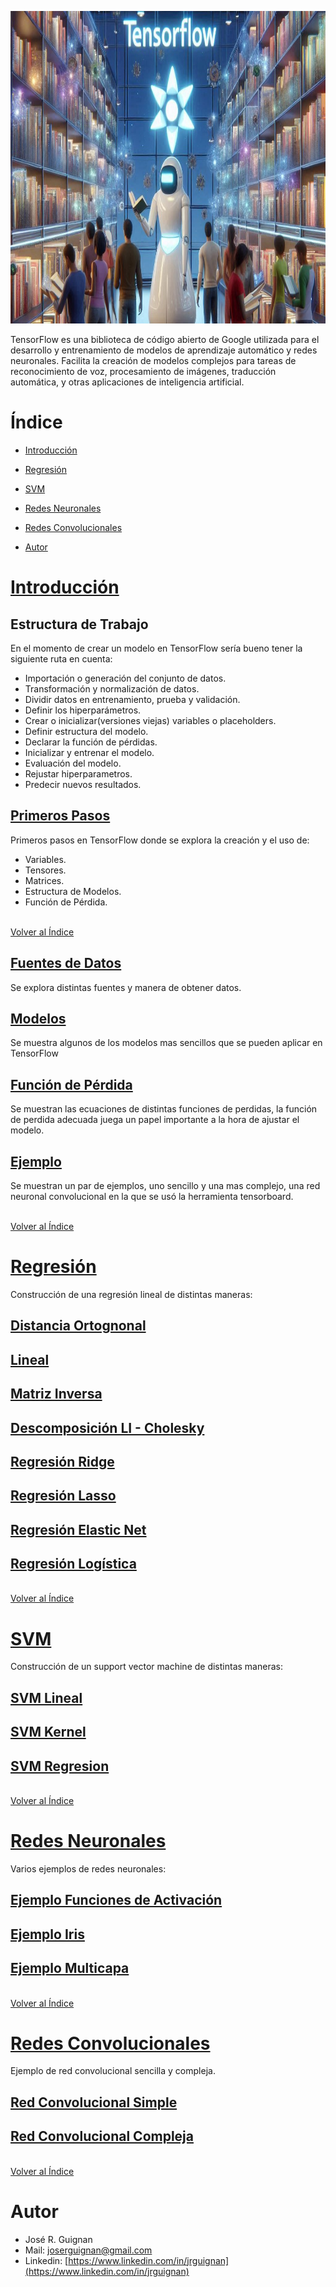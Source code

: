 <p align="center">
<img src="images/tensorflow_2.png"  height=500>
</p>

TensorFlow es una biblioteca de código abierto de Google utilizada para el desarrollo y entrenamiento de modelos de aprendizaje automático y redes neuronales. Facilita la creación de modelos complejos para tareas de reconocimiento de voz, procesamiento de imágenes, traducción automática, y otras aplicaciones de inteligencia artificial.

# Índice

* [Introducción](#Introducción) 

* [Regresión](#Regresión) 

* [SVM](#SVM) 

* [Redes Neuronales](#Redes-Neuronales)

* [Redes Convolucionales](#Redes-Convolucionales) 

* [Autor](#Autor)



# [Introducción](https://github.com/jrguignan/TensorFlow/tree/main/introduccion)

## Estructura de Trabajo
En el momento de crear un modelo en TensorFlow sería bueno tener la siguiente ruta en cuenta:

- Importación o generación del conjunto de datos.
- Transformación y normalización de datos.
- Dividir datos en entrenamiento, prueba y validación.
- Definir los hiperparámetros.
- Crear o inicializar(versiones viejas) variables o placeholders.
- Definir estructura del modelo.
- Declarar la función de pérdidas.
- Inicializar y entrenar el modelo.
- Evaluación del modelo.
- Rejustar hiperparametros.
- Predecir nuevos resultados.

## [Primeros Pasos](https://github.com/jrguignan/TensorFlow/blob/main/introduccion/primeros_pasos.ipynb)
Primeros pasos en TensorFlow donde se explora la creación y el uso de:

- Variables.
- Tensores.
- Matrices.
- Estructura de Modelos.
- Función de Pérdida.

<br>[Volver al Índice](#Índice)

## [Fuentes de Datos](https://github.com/jrguignan/TensorFlow/blob/main/introduccion/fuentes_de_datos.ipynb)

Se explora distintas fuentes y manera de obtener datos.

## [Modelos](https://github.com/jrguignan/TensorFlow/blob/main/introduccion/modelos.ipynb)

Se muestra algunos de los modelos mas sencillos que se pueden aplicar en TensorFlow

## [Función de Pérdida](https://github.com/jrguignan/TensorFlow/blob/main/introduccion/funciones_de_perdida.ipynb)

Se muestran las ecuaciones de distintas funciones de perdidas, la función de perdida adecuada juega un papel importante a la hora de ajustar el modelo.

## [Ejemplo](https://github.com/jrguignan/TensorFlow/blob/main/introduccion/ejemplo_board.ipynb)

Se muestran un par de ejemplos, uno sencillo y una mas complejo, una red neuronal convolucional en la que se usó la herramienta tensorboard.


<br>[Volver al Índice](#Índice)


# [Regresión](https://github.com/jrguignan/TensorFlow/tree/main/regresion)

Construcción de una regresión lineal de distintas maneras:

## [Distancia Ortognonal](https://github.com/jrguignan/TensorFlow/blob/main/regresion/distancia_ortogonal.ipynb)

## [Lineal](https://github.com/jrguignan/TensorFlow/blob/main/regresion/regresion_lineal.ipynb)

## [Matriz Inversa](https://github.com/jrguignan/TensorFlow/blob/main/regresion/matriz_inversa.ipynb)

## [Descomposición LI - Cholesky](https://github.com/jrguignan/TensorFlow/blob/main/regresion/descomposicion_LU.ipynb)

## [Regresión Ridge](https://github.com/jrguignan/TensorFlow/blob/main/regresion/regresion_ridge.ipynb)

## [Regresión Lasso](https://github.com/jrguignan/TensorFlow/blob/main/regresion/regresion_lasso.ipynb)

## [Regresión Elastic Net](https://github.com/jrguignan/TensorFlow/blob/main/regresion/regresion_elastic_net.ipynb)

## [Regresión Logística](https://github.com/jrguignan/TensorFlow/blob/main/regresion/regresion_logistica_v1.ipynb)


<br>[Volver al Índice](#Índice)

# [SVM](https://github.com/jrguignan/TensorFlow/tree/main/svm) 

Construcción de un support vector machine de distintas maneras:

## [SVM Lineal](https://github.com/jrguignan/TensorFlow/blob/main/svm/SVM_lineal.ipynb)

## [SVM Kernel ](https://github.com/jrguignan/TensorFlow/blob/main/svm/SVM_kernel.ipynb)

## [SVM Regresion](https://github.com/jrguignan/TensorFlow/blob/main/svm/SVM_regresion.ipynb)


<br>[Volver al Índice](#Índice)

# [Redes Neuronales](https://github.com/jrguignan/TensorFlow/tree/main/redes_neuronales)

Varios ejemplos de redes neuronales:

## [Ejemplo Funciones de Activación](https://github.com/jrguignan/TensorFlow/blob/main/redes_neuronales/funciones_activacion.ipynb)

## [Ejemplo Iris](https://github.com/jrguignan/TensorFlow/blob/main/redes_neuronales/red_iris.ipynb)

## [Ejemplo Multicapa](https://github.com/jrguignan/TensorFlow/blob/main/redes_neuronales/red_multicapa.ipynb)




<br>[Volver al Índice](#Índice)

# [Redes Convolucionales](https://github.com/jrguignan/TensorFlow/tree/main/redes_convolucionales) 

Ejemplo de red convolucional sencilla y compleja.

## [Red Convolucional Simple](https://github.com/jrguignan/TensorFlow/blob/main/redes_convolucionales/rn_simple.ipynb)

## [Red Convolucional Compleja](https://github.com/jrguignan/TensorFlow/blob/main/redes_convolucionales/rn_compleja.ipynb)



<br>[Volver al Índice](#Índice)

# Autor

- José R. Guignan
- Mail: joserguignan@gmail.com
- Linkedin: [https://www.linkedin.com/in/jrguignan](https://www.linkedin.com/in/jrguignan)